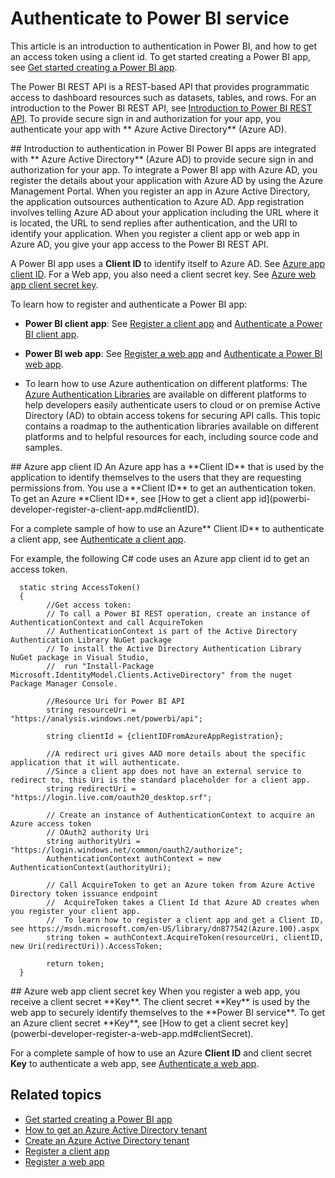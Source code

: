 <properties
   pageTitle="Authenticate to Power BI service"
   description="Authenticate to Power BI service"
   services="powerbi"
   documentationCenter=""
   authors="dvana"
   manager="mblythe"
   editor=""
   tags=""/>

<tags
   ms.service="powerbi"
   ms.devlang="NA"
   ms.topic="article"
   ms.tgt_pltfrm="NA"
   ms.workload="powerbi"
   ms.date="11/01/2015"
   ms.author="derrickv"/>

# Authenticate to Power BI service

This article is an introduction to authentication in Power BI, and how to get an access token using a client id. To get started creating a Power BI app, see [Get started creating a Power BI app](powerbi-developer-steps-to-create-a-power-bi-app.md).

The Power BI REST API is a REST-based API that provides programmatic access to dashboard resources such as datasets, tables, and rows. For an introduction to the Power BI REST API, see [Introduction to Power BI REST API](powerbi-developer-introduction-to-creating-a-power-bi-app.md). To provide secure sign in and authorization for your app, you authenticate your app with ** Azure Active Directory** (Azure AD).

<a name="intro"/>
## Introduction to authentication in Power BI
Power BI apps are integrated with ** Azure Active Directory** (Azure AD) to provide secure sign in and authorization for your app. To integrate a Power BI app with Azure AD, you register the details about your application with Azure AD by using the Azure Management Portal. When you register an app in Azure Active Directory, the application outsources authentication to Azure AD. App registration involves telling Azure AD about your application including the URL where it is located, the URL to send replies after authentication, and the URI to identify your application. When you register a client app or web app in Azure AD, you give your app access to the Power BI REST API.

A Power BI app uses a **Client ID** to identify itself to Azure AD. See [Azure app client ID](#clientID). For a Web app, you also need a client secret key. See [Azure web app client secret key](#clientSecret).

To learn how to register and authenticate a Power BI app:

- **Power BI client app**: See [Register a client app](powerbi-developer-register-a-client-app.md) and [Authenticate a Power BI client app](Authenticate+a+client+app.md).

- **Power BI web app**: See [Register a web app](powerbi-developer-register-a-web-app.md) and [Authenticate a Power BI web app](powerbi-developer-authenticate-a-web-app.md).

- To learn how to use Azure authentication on different platforms: The [Azure Authentication Libraries](https://msdn.microsoft.com/library/azure/dn151135.aspx) are available on different platforms to help developers easily authenticate users to cloud or on premise Active Directory (AD) to obtain access tokens for securing API calls. This topic contains a roadmap to the authentication libraries available on different platforms and to helpful resources for each, including source code and samples.

<a name="clientID"/>
## Azure app client ID
An Azure app has a **Client ID** that is used by the application to identify themselves to the users that they are requesting permissions from. You use a **Client ID** to get an authentication token. To get an Azure **Client ID**, see [How to get a client app id](powerbi-developer-register-a-client-app.md#clientID).

For a complete sample of how to use an Azure** Client ID** to authenticate a client app, see [Authenticate a client app](powerbi-developer-authenticate-a-client-app.md).

For example, the following C# code uses an Azure app client id to get an access token.

      static string AccessToken()
      {
            //Get access token:
            // To call a Power BI REST operation, create an instance of AuthenticationContext and call AcquireToken
            // AuthenticationContext is part of the Active Directory Authentication Library NuGet package
            // To install the Active Directory Authentication Library NuGet package in Visual Studio,
            //  run "Install-Package Microsoft.IdentityModel.Clients.ActiveDirectory" from the nuget Package Manager Console.

            //Resource Uri for Power BI API
            string resourceUri = "https://analysis.windows.net/powerbi/api";

            string clientId = {clientIDFromAzureAppRegistration};

            //A redirect uri gives AAD more details about the specific application that it will authenticate.
            //Since a client app does not have an external service to redirect to, this Uri is the standard placeholder for a client app.
            string redirectUri = "https://login.live.com/oauth20_desktop.srf";

            // Create an instance of AuthenticationContext to acquire an Azure access token
            // OAuth2 authority Uri
            string authorityUri = "https://login.windows.net/common/oauth2/authorize";
            AuthenticationContext authContext = new AuthenticationContext(authorityUri);

            // Call AcquireToken to get an Azure token from Azure Active Directory token issuance endpoint
            //  AcquireToken takes a Client Id that Azure AD creates when you register your client app.
            //  To learn how to register a client app and get a Client ID, see https://msdn.microsoft.com/en-US/library/dn877542(Azure.100).aspx   
            string token = authContext.AcquireToken(resourceUri, clientID, new Uri(redirectUri)).AccessToken;

            return token;
      }

<a name="clientSecret"/>
## Azure web app client secret key
When you register a web app, you receive a client secret **Key**. The client secret **Key** is used by the web app to securely identify themselves to the **Power BI service**. To get an Azure client secret **Key**, see [How to get a client secret key](powerbi-developer-register-a-web-app.md#clientSecret).

For a complete sample of how to use an Azure **Client ID** and client secret **Key** to authenticate a web app, see [Authenticate a web app](powerbi-developer-authenticate-a-web-app.md).

## Related topics
- [Get started creating a Power BI app](powerbi-developer-steps-to-create-a-power-bi-app.md)
- [How to get an Azure Active Directory tenant](https://azure.microsoft.com/en-us/documentation/articles/active-directory-howto-tenant/)
- [Create an Azure Active Directory tenant](powerbi-developer-create-an-azure-active-directory-tenant.md)
- [Register a client app](powerbi-developer-register-a-client-app.md)
- [Register a web app](powerbi-developer-register-a-web-app.md)
